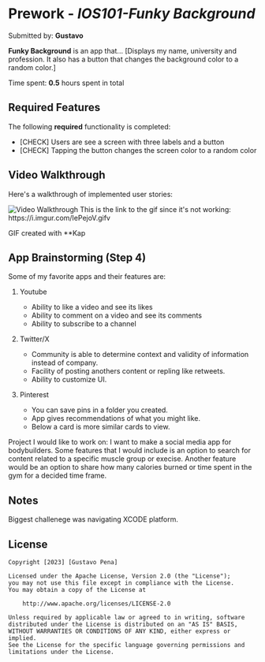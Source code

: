 # Prework - *IOS101-Funky Background*

Submitted by: **Gustavo**

**Funky Background** is an app that... [Displays my name, university and profession. It also has a button that changes the background color to a random color.] 

Time spent: **0.5** hours spent in total

## Required Features

The following **required** functionality is completed:

- [CHECK] Users are see a screen with three labels and a button
- [CHECK] Tapping the button changes the screen color to a random color
 
## Video Walkthrough

Here's a walkthrough of implemented user stories:

<img src='https://i.imgur.com/IePejoV.gifv' title='Video Walkthrough' width='' alt='Video Walkthrough' />
This is the link to the gif since it's not working: https://i.imgur.com/IePejoV.gifv

<!-- Replace this with whatever GIF tool you used! -->

GIF created with **Kap 
<!-- Recommended tools:
[Kap](https://getkap.co/) for macOS
[ScreenToGif](https://www.screentogif.com/) for Windows
[peek](https://github.com/phw/peek) for Linux. -->

## App Brainstorming (Step 4)
Some of my favorite apps and their features are:
1. Youtube
    * Ability to like a video and see its likes
    * Ability to comment on a video and see its comments
    * Ability to subscribe to a channel

2. Twitter/X
    * Community is able to determine context and validity of information instead of company.
    * Facility of posting anothers content or repling like retweets.
    * Ability to customize UI.
    
3. Pinterest
    * You can save pins in a folder you created.
    * App gives recommendations of what you might like.
    * Below a card is more similar cards to view.
    
Project I would like to work on:
    I want to make a social media app for bodybuilders. Some features that I would include is an option to search for content related to a specific muscle group or execise. Another feature would be an option to share how many calories burned or time spent in the gym for a decided time frame.

## Notes

Biggest challenege was navigating XCODE platform.

## License

    Copyright [2023] [Gustavo Pena]

    Licensed under the Apache License, Version 2.0 (the "License");
    you may not use this file except in compliance with the License.
    You may obtain a copy of the License at

        http://www.apache.org/licenses/LICENSE-2.0

    Unless required by applicable law or agreed to in writing, software
    distributed under the License is distributed on an "AS IS" BASIS,
    WITHOUT WARRANTIES OR CONDITIONS OF ANY KIND, either express or implied.
    See the License for the specific language governing permissions and
    limitations under the License.
